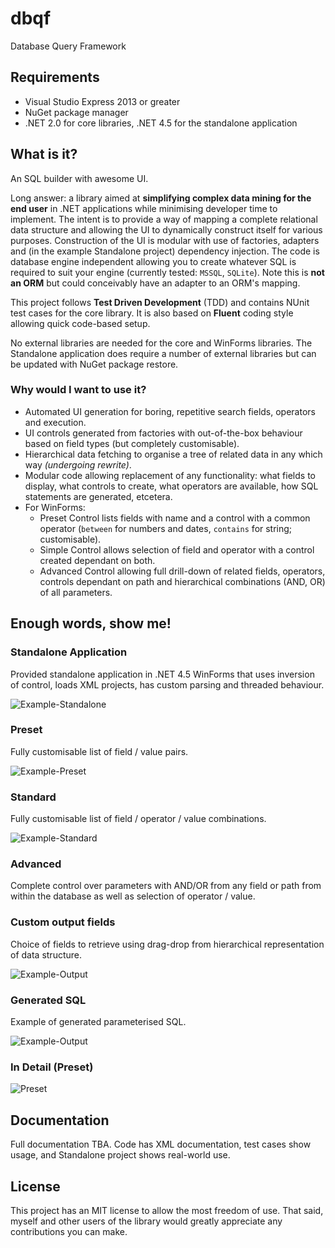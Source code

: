 # dbqf
Database Query Framework

## Requirements

- Visual Studio Express 2013 or greater
- NuGet package manager
- .NET 2.0 for core libraries, .NET 4.5 for the standalone application

## What is it?

An SQL builder with awesome UI.

Long answer: a library aimed at **simplifying complex data mining for the end user** in .NET applications while minimising developer time to implement.  The intent is to provide a way of mapping a complete relational data structure and allowing the UI to dynamically construct itself for various purposes.  Construction of the UI is modular with use of factories, adapters and (in the example Standalone project) dependency injection.  The code is database engine independent allowing you to create whatever SQL is required to suit your engine (currently tested: `MSSQL`, `SQLite`).  Note this is **not an ORM** but could conceivably have an adapter to an ORM's mapping.

This project follows **Test Driven Development** (TDD) and contains NUnit test cases for the core library.  It is also based on **Fluent** coding style allowing quick code-based setup.

No external libraries are needed for the core and WinForms libraries.  The Standalone application does require a number of external libraries but can be updated with NuGet package restore.

### Why would I want to use it?
- Automated UI generation for boring, repetitive search fields, operators and execution.
- UI controls generated from factories with out-of-the-box behaviour based on field types (but completely customisable).
- Hierarchical data fetching to organise a tree of related data in any which way *(undergoing rewrite)*.
- Modular code allowing replacement of any functionality: what fields to display, what controls to create, what operators are available, how SQL statements are generated, etcetera.
- For WinForms: 
  - Preset Control lists fields with name and a control with a common operator (`between` for numbers and dates, `contains` for string; customisable).
  - Simple Control allows selection of field and operator with a control created dependant on both.
  - Advanced Control allowing full drill-down of related fields, operators, controls dependant on path and hierarchical combinations (AND, OR) of all parameters.

## Enough words, show me!

### Standalone Application
Provided standalone application in .NET 4.5 WinForms that uses inversion of control, loads XML projects, has custom parsing and threaded behaviour.

![Example-Standalone](https://raw.githubusercontent.com/stuarta0/dbqf/master/docs/example-loading.png)

### Preset
Fully customisable list of field / value pairs.

![Example-Preset](https://raw.githubusercontent.com/stuarta0/dbqf/master/docs/example-preset.png)

### Standard
Fully customisable list of field / operator / value combinations.

![Example-Standard](https://raw.githubusercontent.com/stuarta0/dbqf/master/docs/example-standard.png)

### Advanced
Complete control over parameters with AND/OR from any field or path from within the database as well as selection of operator / value.

### Custom output fields
Choice of fields to retrieve using drag-drop from hierarchical representation of data structure.

![Example-Output](https://raw.githubusercontent.com/stuarta0/dbqf/master/docs/example-output.png)

### Generated SQL
Example of generated parameterised SQL.

![Example-Output](https://raw.githubusercontent.com/stuarta0/dbqf/master/docs/example-sql.png)

### In Detail (Preset)

![Preset](https://raw.githubusercontent.com/stuarta0/dbqf/master/docs/preset.png)

## Documentation

Full documentation TBA.  Code has XML documentation, test cases show usage, and Standalone project shows real-world use.

## License

This project has an MIT license to allow the most freedom of use.  That said, myself and other users of the library would greatly appreciate any contributions you can make.